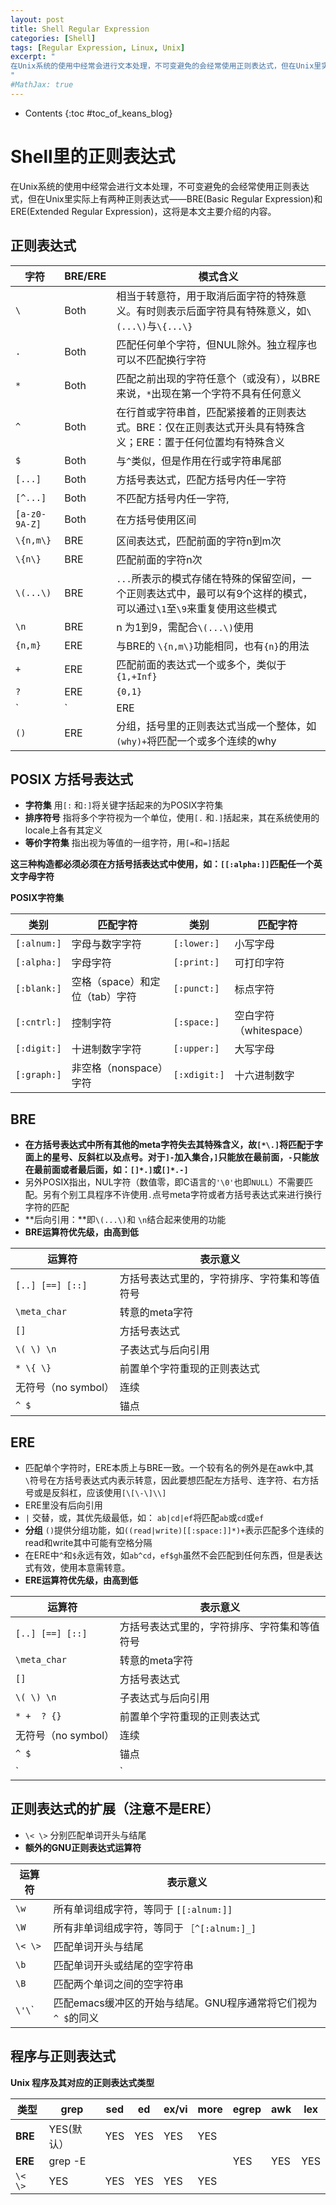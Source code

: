 ```yaml
---
layout: post
title: Shell Regular Expression
categories: [Shell]
tags: [Regular Expression, Linux, Unix]
excerpt: "
在Unix系统的使用中经常会进行文本处理，不可变避免的会经常使用正则表达式，但在Unix里实际上有两种正则表达式——BRE(Basic Regular Expression)和ERE(Extended Regular Expression)。
"
#MathJax: true
---
```



* Contents
{:toc #toc_of_keans_blog}

# Shell里的正则表达式

在Unix系统的使用中经常会进行文本处理，不可变避免的会经常使用正则表达式，但在Unix里实际上有两种正则表达式——BRE(Basic Regular Expression)和ERE(Extended Regular Expression)，这将是本文主要介绍的内容。

## 正则表达式




字符|BRE/ERE| 模式含义
---|-------|---------
`\`  | Both  | 相当于转意符，用于取消后面字符的特殊意义。有时则表示后面字符具有特殊意义，如`\(...\)`与`\{...\}`
`.`  | Both  | 匹配任何单个字符，但NUL除外。独立程序也可以不匹配换行字符
`*`  | Both  | 匹配之前出现的字符任意个（或没有），以BRE来说，`*`出现在第一个字符不具有任何意义
`^`  | Both  | 在行首或字符串首，匹配紧接着的正则表达式。BRE：仅在正则表达式开头具有特殊含义；ERE：置于任何位置均有特殊含义
`$`  | Both | 与`^`类似，但是作用在行或字符串尾部
`[...]` | Both | 方括号表达式，匹配方括号内任一字符
`[^...]` | Both | 不匹配方括号内任一字符,
`[a-z0-9A-Z]` | Both | 在方括号使用区间
`\{n,m\}` | BRE | 区间表达式，匹配前面的字符n到m次
`\{n\}` | BRE | 匹配前面的字符n次
`\(...\)` |BRE| `...`所表示的模式存储在特殊的保留空间，一个正则表达式中，最可以有9个这样的模式，可以通过`\1`至`\9`来重复使用这些模式
`\n` | BRE | n 为1到9，需配合`\(...\)`使用
`{n,m}` | ERE | 与BRE的 `\{n,m\}`功能相同，也有`{n}`的用法
`+` | ERE | 匹配前面的表达式一个或多个，类似于`{1,+Inf}`
`?` | ERE | `{0,1}`
`|` | ERE | 相当于逻辑或，可匹配位于 `|`之前或者之后的正则表达式，优先级最低
`()` | ERE | 分组，括号里的正则表达式当成一个整体，如`(why)+`将匹配一个或多个连续的why

## POSIX 方括号表达式

- **字符集** 用`[:` 和`:]`将关键字括起来的为POSIX字符集
- **排序符号** 指将多个字符视为一个单位，使用`[.` 和`.]`括起来，其在系统使用的locale上各有其定义
- **等价字符集** 指出视为等值的一组字符，用`[=`和`=]`括起

**这三种构造都必须必须在方括号括表达式中使用，如：`[[:alpha:]]`匹配任一个英文字母字符**

**POSIX字符集**

类别 | 匹配字符 | 类别 | 匹配字符
----|---------|-----|--------
`[:alnum:]`| 字母与数字字符| `[:lower:]` | 小写字母
`[:alpha:]`| 字母字符 | `[:print:]` | 可打印字符
`[:blank:]`| 空格（space）和定位（tab）字符| `[:punct:]` | 标点字符
`[:cntrl:]`| 控制字符| `[:space:]` | 空白字符（whitespace）
`[:digit:]`|十进制数字字符 | `[:upper:]` |大写字母
`[:graph:]`| 非空格（nonspace）字符| `[:xdigit:]` | 十六进制数字

## BRE

- **在方括号表达式中所有其他的meta字符失去其特殊含义，故`[*\.]`将匹配于字面上的星号、反斜杠以及点号。对于`]-`加入集合，`]`只能放在最前面，`-`只能放在最前面或者最后面，如：`[]*.]`或`[]*.-]`**
- 另外POSIX指出，NUL字符（数值零，即C语言的`'\0'`也即`NULL`）不需要匹配。另有个别工具程序不许使用`.`点号meta字符或者方括号表达式来进行换行字符的匹配
- **后向引用：**即`\(...\)`和  `\n`结合起来使用的功能
- **BRE运算符优先级，由高到低**

运算符 | 表示意义
------|-------
`[..] [==] [::]` | 方括号表达式里的，字符排序、字符集和等值符号
`\meta_char` | 转意的meta字符
`[]` | 方括号表达式
`\( \) \n` | 子表达式与后向引用
`* \{ \}` | 前置单个字符重现的正则表达式
无符号（no symbol）| 连续
`^ $` | 锚点

## ERE
- 匹配单个字符时，ERE本质上与BRE一致。一个较有名的例外是在awk中,其`\`符号在方括号表达式内表示转意，因此要想匹配左方括号、连字符、右方括号或是反斜杠，应该使用`[\[\-\]\\]`
- ERE里没有后向引用
- `|` 交替，或，其优先级最低，如： `ab|cd|ef`将匹配`ab`或`cd`或`ef`
- **分组** `()`提供分组功能，如`((read|write)[[:space:]]*)+`表示匹配多个连续的read和write其中可能有空格分隔
- 在ERE中`^`和`$`永远有效，如`ab^cd`，`ef$gh`虽然不会匹配到任何东西，但是表达式有效，使用本意需转意。
- **ERE运算符优先级，由高到低**

运算符 | 表示意义
------|-------
`[..] [==] [::]` | 方括号表达式里的，字符排序、字符集和等值符号
`\meta_char` | 转意的meta字符
`[]` | 方括号表达式
`\( \) \n` | 子表达式与后向引用
`* +  ? {} ` | 前置单个字符重现的正则表达式
无符号（no symbol）| 连续
`^ $` | 锚点
`|` | 交替，或

## 正则表达式的扩展（注意不是ERE）
- `\< \>` 分别匹配单词开头与结尾
- **额外的GNU正则表达式运算符**


运算符 | 表示意义
------|-------
`\w` | 所有单词组成字符，等同于 `[[:alnum:]]`
`\W` | 所有非单词组成字符，等同于 `［^[:alnum:]_]`
`\< \>` | 匹配单词开头与结尾
`\b` | 匹配单词开头或结尾的空字符串
`\B` | 匹配两个单词之间的空字符串
`\'\`\` | 匹配emacs缓冲区的开始与结尾。GNU程序通常将它们视为`^ $`的同义

## 程序与正则表达式
**Unix 程序及其对应的正则表达式类型**

类型  | grep | sed | ed | ex/vi | more | egrep |       awk | lex
-----|------|------|----|------|------|-------|----|-----
**BRE** | YES(默认） | YES | YES| YES| YES | | |
**ERE** |grep -E|     |    |    |     | YES | YES | YES
`\< \>` | YES | YES | YES| YES| YES | | |
